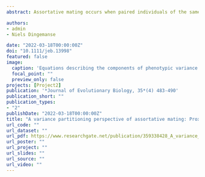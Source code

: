 ```yaml
---
abstract: Assortative mating occurs when paired individuals of the same population are more similar than expected by chance. This form of non-random assortment has long been predicted to play a role in many evolutionary processes because assortatively mated individuals are assumed to be genetically similar. However, this assumption may always hold for labile traits, or traits that are measured with error. For such traits, there is a variety of proximate mechanisms that can drive phenotypic resemblance between mated partners that, notably, have very different evolutionary repercussions. Bettering our understanding of the role of assortative mating in evolution will thus require insight into its proximate causes. To date, empirical research remains sparse, especially when for labile traits. This special issue aims to stimulate such research while promoting the usage and development of statistical approaches allowing the quantification of the relative roles of alternative proximate mechanisms causing assortative mating. To this end, we first describe how the phenotypic covariance between mated partners can be usefully partitioned into components that capture one or several of five distinct mechanisms. We then demonstrate why the importance of mechanisms causing genetic covariance between the traits of partners may often be overestimated. Finally, we detail how the evolutionary causes and consequences of the diverse mechanisms may be identified.

authors:
- admin
- Niels Dingemanse

date: "2022-03-18T00:00:00Z"
doi: "10.1111/jeb.13998"
featured: false
image:
  caption: 'Equations describing the components of phenotypic variance (left) and covariance between pairs (right). Phenotypic variance can be partitioned into different components to which various mechanisms contribute.'
  focal_point: ""
  preview_only: false
projects: [Project2]
publication: '*Journal of Evolutionary Biology, 35*(4) 483-490'
publication_short: ""
publication_types:
- "2"
publishDate: "2022-03-18T00:00:00Z"
title: "A variance partitioning perspective of assortative mating: Proximate mechanisms and evolutionary implications"
url_code: ""
url_dataset: ""
url_pdf: https://www.researchgate.net/publication/359338428_A_variance_partitioning_perspective_of_assortative_mating_Proximate_mechanisms_and_evolutionary_implications
url_poster: ""
url_project: ""
url_slides: ""
url_source: ""
url_video: ""
---
```


